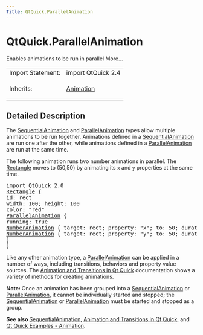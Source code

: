 ```yaml
---
Title: QtQuick.ParallelAnimation
---
```


# QtQuick.ParallelAnimation

<span class="subtitle"></span>
<!-- $$$ParallelAnimation-brief -->
<p>Enables animations to be run in parallel More...</p>
<!-- @@@ParallelAnimation -->
<table class="alignedsummary">
<tr><td class="memItemLeft rightAlign topAlign"> Import Statement:</td><td class="memItemRight bottomAlign"> import QtQuick 2.4</td></tr><tr><td class="memItemLeft rightAlign topAlign"> Inherits:</td><td class="memItemRight bottomAlign"> <p><a href="QtQuick.Animation.md">Animation</a></p>
</td></tr></table><ul>
</ul>
<!-- $$$ParallelAnimation-description -->
<h2 id="details">Detailed Description</h2>
</p>
<p>The <a href="QtQuick.SequentialAnimation.md">SequentialAnimation</a> and <a href="index.html">ParallelAnimation</a> types allow multiple animations to be run together. Animations defined in a <a href="QtQuick.SequentialAnimation.md">SequentialAnimation</a> are run one after the other, while animations defined in a <a href="index.html">ParallelAnimation</a> are run at the same time.</p>
<p>The following animation runs two number animations in parallel. The <a href="QtQuick.Rectangle.md">Rectangle</a> moves to (50,50) by animating its <code>x</code> and <code>y</code> properties at the same time.</p>
<pre class="qml">import QtQuick 2.0
<span class="type"><a href="QtQuick.Rectangle.md">Rectangle</a></span> {
<span class="name">id</span>: <span class="name">rect</span>
<span class="name">width</span>: <span class="number">100</span>; <span class="name">height</span>: <span class="number">100</span>
<span class="name">color</span>: <span class="string">&quot;red&quot;</span>
<span class="type"><a href="index.html">ParallelAnimation</a></span> {
<span class="name">running</span>: <span class="number">true</span>
<span class="type"><a href="QtQuick.NumberAnimation.md">NumberAnimation</a></span> { <span class="name">target</span>: <span class="name">rect</span>; <span class="name">property</span>: <span class="string">&quot;x&quot;</span>; <span class="name">to</span>: <span class="number">50</span>; <span class="name">duration</span>: <span class="number">1000</span> }
<span class="type"><a href="QtQuick.NumberAnimation.md">NumberAnimation</a></span> { <span class="name">target</span>: <span class="name">rect</span>; <span class="name">property</span>: <span class="string">&quot;y&quot;</span>; <span class="name">to</span>: <span class="number">50</span>; <span class="name">duration</span>: <span class="number">1000</span> }
}
}</pre>
<p>Like any other animation type, a <a href="index.html">ParallelAnimation</a> can be applied in a number of ways, including transitions, behaviors and property value sources. The <a href="QtQuick.qtquick-statesanimations-animations.md">Animation and Transitions in Qt Quick</a> documentation shows a variety of methods for creating animations.</p>
<p><b>Note: </b>Once an animation has been grouped into a <a href="QtQuick.SequentialAnimation.md">SequentialAnimation</a> or <a href="index.html">ParallelAnimation</a>, it cannot be individually started and stopped; the <a href="QtQuick.SequentialAnimation.md">SequentialAnimation</a> or <a href="index.html">ParallelAnimation</a> must be started and stopped as a group.</p><p><b>See also </b><a href="QtQuick.SequentialAnimation.md">SequentialAnimation</a>, <a href="QtQuick.qtquick-statesanimations-animations.md">Animation and Transitions in Qt Quick</a>, and <a href="https://developer.ubuntu.comapps/qml/sdk-15.04.3/QtQuick.animation/">Qt Quick Examples - Animation</a>.</p>
<!-- @@@ParallelAnimation -->
